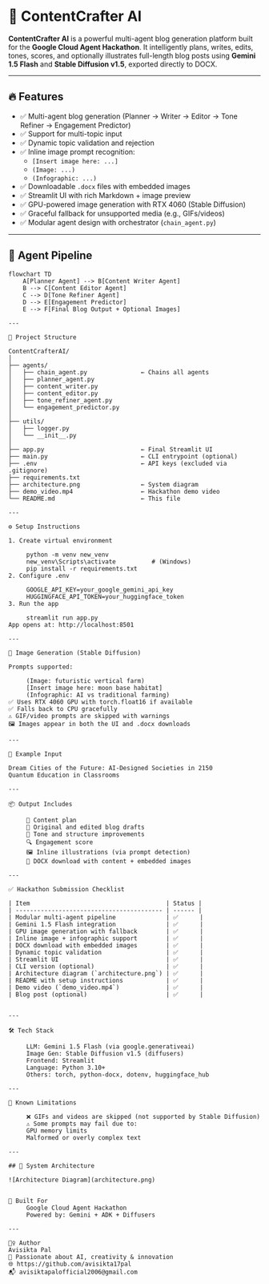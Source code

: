 # 🧠 ContentCrafter AI

**ContentCrafter AI** is a powerful multi-agent blog generation platform built for the **Google Cloud Agent Hackathon**. It intelligently plans, writes, edits, tones, scores, and optionally illustrates full-length blog posts using **Gemini 1.5 Flash** and **Stable Diffusion v1.5**, exported directly to DOCX.

---

## 🔥 Features

- ✅ Multi-agent blog generation (Planner → Writer → Editor → Tone Refiner → Engagement Predictor)
- ✅ Support for multi-topic input
- ✅ Dynamic topic validation and rejection
- ✅ Inline image prompt recognition:
  - `[Insert image here: ...]`
  - `(Image: ...)`
  - `(Infographic: ...)`
- ✅ Downloadable `.docx` files with embedded images
- ✅ Streamlit UI with rich Markdown + image preview
- ✅ GPU-powered image generation with RTX 4060 (Stable Diffusion)
- ✅ Graceful fallback for unsupported media (e.g., GIFs/videos)
- ✅ Modular agent design with orchestrator (`chain_agent.py`)

---

## 🧠 Agent Pipeline

```mermaid
flowchart TD
    A[Planner Agent] --> B[Content Writer Agent]
    B --> C[Content Editor Agent]
    C --> D[Tone Refiner Agent]
    D --> E[Engagement Predictor]
    E --> F[Final Blog Output + Optional Images]

---

📂 Project Structure

ContentCrafterAI/
│
├── agents/
│   ├── chain_agent.py               ← Chains all agents
│   ├── planner_agent.py
│   ├── content_writer.py
│   ├── content_editor.py
│   ├── tone_refiner_agent.py
│   └── engagement_predictor.py
│
├── utils/
│   ├── logger.py
│   └── __init__.py
│
├── app.py                           ← Final Streamlit UI
├── main.py                          ← CLI entrypoint (optional)
├── .env                             ← API keys (excluded via .gitignore)
├── requirements.txt
├── architecture.png                 ← System diagram
├── demo_video.mp4                   ← Hackathon demo video
└── README.md                        ← This file

---

⚙️ Setup Instructions

1. Create virtual environment

     python -m venv new_venv
     new_venv\Scripts\activate          # (Windows)
     pip install -r requirements.txt
2. Configure .env

     GOOGLE_API_KEY=your_google_gemini_api_key
     HUGGINGFACE_API_TOKEN=your_huggingface_token
3. Run the app

     streamlit run app.py
App opens at: http://localhost:8501

---

🎨 Image Generation (Stable Diffusion)

Prompts supported:

     (Image: futuristic vertical farm)
     [Insert image here: moon base habitat]
     (Infographic: AI vs traditional farming)
✅ Uses RTX 4060 GPU with torch.float16 if available
✅ Falls back to CPU gracefully
⚠️ GIF/video prompts are skipped with warnings
🖼️ Images appear in both the UI and .docx downloads

---

📄 Example Input

Dream Cities of the Future: AI-Designed Societies in 2150
Quantum Education in Classrooms

---

📦 Output Includes

     📌 Content plan
     📝 Original and edited blog drafts
     🎯 Tone and structure improvements
     🔍 Engagement score
     🖼️ Inline illustrations (via prompt detection)
     💾 DOCX download with content + embedded images

---

✅ Hackathon Submission Checklist

| Item                                      | Status |
| ----------------------------------------- | ------ |
| Modular multi-agent pipeline              | ✅      |
| Gemini 1.5 Flash integration              | ✅      |
| GPU image generation with fallback        | ✅      |
| Inline image + infographic support        | ✅      |
| DOCX download with embedded images        | ✅      |
| Dynamic topic validation                  | ✅      |
| Streamlit UI                              | ✅      |
| CLI version (optional)                    | ✅      |
| Architecture diagram (`architecture.png`) | ✅      |
| README with setup instructions            | ✅      |
| Demo video (`demo_video.mp4`)             | ✅      |
| Blog post (optional)                      | ✅      |


---

🛠 Tech Stack

     LLM: Gemini 1.5 Flash (via google.generativeai)
     Image Gen: Stable Diffusion v1.5 (diffusers)
     Frontend: Streamlit
     Language: Python 3.10+
     Others: torch, python-docx, dotenv, huggingface_hub

---

🧪 Known Limitations

     ❌ GIFs and videos are skipped (not supported by Stable Diffusion)
     ⚠️ Some prompts may fail due to:
     GPU memory limits
     Malformed or overly complex text

---

## 🧭 System Architecture

![Architecture Diagram](architecture.png)


🧠 Built For
     Google Cloud Agent Hackathon
     Powered by: Gemini + ADK + Diffusers

---

🙋‍♀️ Author
Avisikta Pal
🧠 Passionate about AI, creativity & innovation
🌐 https://github.com/avisikta17pal
📬 avisiktapalofficial2006@gmail.com